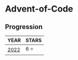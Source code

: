 # Advent-of-Code

## Progression

| YEAR                     | STARS    |
| ------------------------ | -------- |
| [2022](2022) | 6 :star: |
